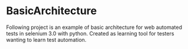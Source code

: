 # BasicArchitecture

Following project is an example of basic architecture for web automated tests in selenium 3.0 with python. Created as learning tool for testers wanting to learn test automation.
